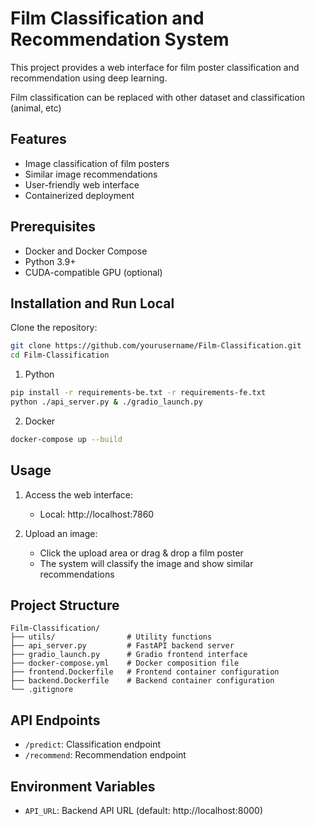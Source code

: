 # Film Classification and Recommendation System

This project provides a web interface for film poster classification and recommendation using deep learning.

Film classification can be replaced with other dataset and classification (animal, etc)

## Features
- Image classification of film posters
- Similar image recommendations
- User-friendly web interface
- Containerized deployment

## Prerequisites
- Docker and Docker Compose
- Python 3.9+
- CUDA-compatible GPU (optional)

## Installation and Run Local

Clone the repository:
```bash
git clone https://github.com/yourusername/Film-Classification.git
cd Film-Classification
```

1. Python

```bash
pip install -r requirements-be.txt -r requirements-fe.txt
python ./api_server.py & ./gradio_launch.py
```

2. Docker
```bash
docker-compose up --build
```
## Usage

1. Access the web interface:
   - Local: http://localhost:7860

2. Upload an image:
   - Click the upload area or drag & drop a film poster
   - The system will classify the image and show similar recommendations

## Project Structure
```
Film-Classification/
├── utils/                # Utility functions
├── api_server.py         # FastAPI backend server
├── gradio_launch.py      # Gradio frontend interface
├── docker-compose.yml    # Docker composition file
├── frontend.Dockerfile   # Frontend container configuration
├── backend.Dockerfile    # Backend container configuration
└── .gitignore

```

## API Endpoints

- `/predict`: Classification endpoint
- `/recommend`: Recommendation endpoint

## Environment Variables

- `API_URL`: Backend API URL (default: http://localhost:8000)


